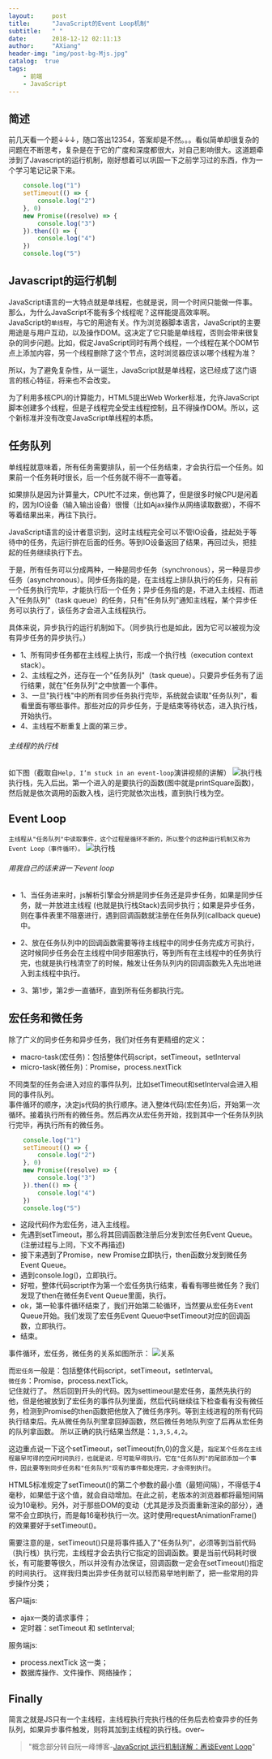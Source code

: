 ```yaml
---
layout:     post
title:      "JavaScript的Event Loop机制"
subtitle:   " "
date:       2018-12-12 02:11:13
author:     "AXiang"
header-img: "img/post-bg-Mjs.jpg"
catalog:  true
tags:
    - 前端
    - JavaScript
---
```


## 简述
前几天看一个题↓↓↓，随口答出12354，答案却是不然。。。看似简单却很复杂的问题在不断思考，复杂是在于它的广度和深度都很大，对自己影响很大。这道题牵涉到了Javascript的运行机制，刚好想着可以巩固一下之前学习过的东西，作为一个学习笔记记录下来。
```js
    console.log("1")
    setTimeout(() => {
        console.log("2")
    }, 0)
    new Promise((resolve) => {
        console.log("3")
    }).then(() => {
        console.log("4")
    })
    console.log("5")
```

## Javascript的运行机制
JavaScript语言的一大特点就是单线程，也就是说，同一个时间只能做一件事。那么，为什么JavaScript不能有多个线程呢？这样能提高效率啊。   
JavaScript的`单线程`，与它的用途有关。作为浏览器脚本语言，JavaScript的主要用途是与用户互动，以及操作DOM。这决定了它只能是单线程，否则会带来很复杂的同步问题。比如，假定JavaScript同时有两个线程，一个线程在某个DOM节点上添加内容，另一个线程删除了这个节点，这时浏览器应该以哪个线程为准？    

所以，为了避免复杂性，从一诞生，JavaScript就是单线程，这已经成了这门语言的核心特征，将来也不会改变。

为了利用多核CPU的计算能力，HTML5提出Web Worker标准，允许JavaScript脚本创建多个线程，但是子线程完全受主线程控制，且不得操作DOM。所以，这个新标准并没有改变JavaScript单线程的本质。

## 任务队列
单线程就意味着，所有任务需要排队，前一个任务结束，才会执行后一个任务。如果前一个任务耗时很长，后一个任务就不得不一直等着。     

如果排队是因为计算量大，CPU忙不过来，倒也算了，但是很多时候CPU是闲着的，因为IO设备（输入输出设备）很慢（比如Ajax操作从网络读取数据），不得不等着结果出来，再往下执行。

JavaScript语言的设计者意识到，这时主线程完全可以不管IO设备，挂起处于等待中的任务，先运行排在后面的任务。等到IO设备返回了结果，再回过头，把挂起的任务继续执行下去。    

于是，所有任务可以分成两种，一种是同步任务（synchronous），另一种是异步任务（asynchronous）。同步任务指的是，在主线程上排队执行的任务，只有前一个任务执行完毕，才能执行后一个任务；异步任务指的是，不进入主线程、而进入"任务队列"（task queue）的任务，只有"任务队列"通知主线程，某个异步任务可以执行了，该任务才会进入主线程执行。  

具体来说，异步执行的运行机制如下。（同步执行也是如此，因为它可以被视为没有异步任务的异步执行。）    

- 1、所有同步任务都在主线程上执行，形成一个执行栈（execution context stack）。
- 2、主线程之外，还存在一个"任务队列"（task queue）。只要异步任务有了运行结果，就在"任务队列"之中放置一个事件。
- 3、一旦"执行栈"中的所有同步任务执行完毕，系统就会读取"任务队列"，看看里面有哪些事件。那些对应的异步任务，于是结束等待状态，进入执行栈，开始执行。
- 4、主线程不断重复上面的第三步。

###### 主线程的执行栈
如下图（截取自`Help, I’m stuck in an event-loop`演讲视频的讲解）
![执行栈](/img/in-post/post-js/js_1807_1.png)
执行栈，先入后出。第一个进入的是要执行的函数(图中就是printSquare函数)，然后就是依次调用的函数入栈，运行完就依次出栈，直到执行栈为空。

## Event Loop
`主线程从"任务队列"中读取事件，这个过程是循环不断的，所以整个的这种运行机制又称为Event Loop（事件循环）。`
![执行栈](/img/in-post/post-js/js_1807_2.png)
###### 用我自己的话来讲一下event loop
- 1、当任务进来时，js解析引擎会分辨是同步任务还是异步任务，如果是同步任务，就一并放进主线程 (也就是执行栈Stack)去同步执行；如果是异步任务，则在事件表里不阻塞进行，遇到回调函数就注册在任务队列(callback queue)中。   

- 2、放在任务队列中的回调函数需要等待主线程中的同步任务完成方可执行，这时候同步任务会在主线程中同步阻塞执行，等到所有在主线程中的任务执行完，也就是执行栈清空了的时候，触发让任务队列内的回调函数先入先出地进入到主线程中执行。   

- 3、第1步，第2步一直循环，直到所有任务都执行完。

## 宏任务和微任务
除了广义的同步任务和异步任务，我们对任务有更精细的定义：    
- macro-task(宏任务)：包括整体代码script，setTimeout，setInterval
- micro-task(微任务)：Promise，process.nextTick    
 
不同类型的任务会进入对应的事件队列，比如setTimeout和setInterval会进入相同的事件队列。   
事件循环的顺序，决定js代码的执行顺序。进入整体代码(宏任务)后，开始第一次循环。接着执行所有的微任务。然后再次从宏任务开始，找到其中一个任务队列执行完毕，再执行所有的微任务。
```js
    console.log("1")
    setTimeout(() => {
        console.log("2")
    }, 0)
    new Promise((resolve) => {
        console.log("3")
    }).then(() => {
        console.log("4")
    })
    console.log("5")
```
- 这段代码作为宏任务，进入主线程。
- 先遇到setTimeout，那么将其回调函数注册后分发到宏任务Event Queue。(注册过程与上同，下文不再描述)
- 接下来遇到了Promise，new Promise立即执行，then函数分发到微任务Event Queue。
- 遇到console.log()，立即执行。
- 好啦，整体代码script作为第一个宏任务执行结束，看看有哪些微任务？我们发现了then在微任务Event Queue里面，执行。
- ok，第一轮事件循环结束了，我们开始第二轮循环，当然要从宏任务Event Queue开始。我们发现了宏任务Event Queue中setTimeout对应的回调函数，立即执行。
- 结束。

事件循环，宏任务，微任务的关系如图所示：
![关系](/img/in-post/post-js/js_1807_3.png)

而`宏任务`一般是：包括整体代码script，setTimeout，setInterval。   
`微任务`：Promise，process.nextTick。    
记住就行了。
然后回到开头的代码。因为settimeout是宏任务，虽然先执行的他，但是他被放到了宏任务的事件队列里面，然后代码继续往下检查看有没有微任务，检测到Promise的then函数把他放入了微任务序列。等到主线进程的所有代码执行结束后。先从微任务队列里拿回掉函数，然后微任务地队列空了后再从宏任务的队列拿函数。
所以正确的执行结果当然是：`1,3,5,4,2`。

这边重点说一下这个setTimeout，setTimeout(fn,0)的含义是，`指定某个任务在主线程最早可得的空闲时间执行，也就是说，尽可能早得执行。它在"任务队列"的尾部添加一个事件，因此要等到同步任务和"任务队列"现有的事件都处理完，才会得到执行`。     

HTML5标准规定了setTimeout()的第二个参数的最小值（最短间隔），不得低于4毫秒，如果低于这个值，就会自动增加。在此之前，老版本的浏览器都将最短间隔设为10毫秒。另外，对于那些DOM的变动（尤其是涉及页面重新渲染的部分），通常不会立即执行，而是每16毫秒执行一次。这时使用requestAnimationFrame()的效果要好于setTimeout()。         

需要注意的是，setTimeout()只是将事件插入了"任务队列"，必须等到当前代码（执行栈）执行完，主线程才会去执行它指定的回调函数。要是当前代码耗时很长，有可能要等很久，所以并没有办法保证，回调函数一定会在setTimeout()指定的时间执行。
这样我归类出异步任务就可以轻而易举地判断了，把一些常用的异步操作分类；    

客户端js:
- ajax一类的请求事件；
- 定时器：setTimeout 和 setInterval;    

服务端js:
- process.nextTick 这一类；
- 数据库操作、文件操作、网络操作；

## Finally
   
简言之就是JS只有一个主线程，主线程执行完执行栈的任务后去检查异步的任务队列，如果异步事件触发，则将其加到主线程的执行栈。over~
 

> "概念部分转自阮一峰博客-[JavaScript 运行机制详解：再谈Event Loop](http://www.ruanyifeng.com/blog/2014/10/event-loop.html)"








